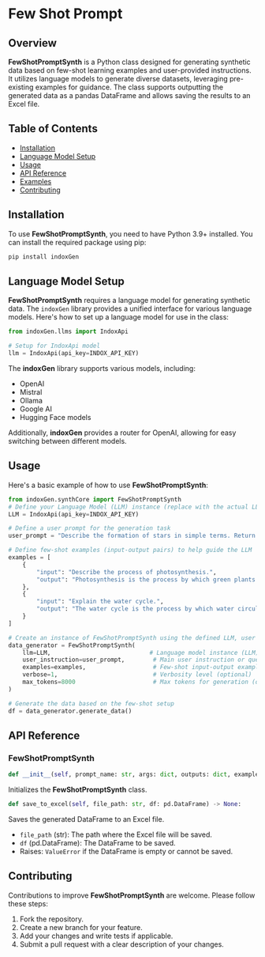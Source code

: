 # Few Shot Prompt

## Overview
**FewShotPromptSynth** is a Python class designed for generating synthetic data based on few-shot learning examples and user-provided instructions. It utilizes language models to generate diverse datasets, leveraging pre-existing examples for guidance. The class supports outputting the generated data as a pandas DataFrame and allows saving the results to an Excel file.

## Table of Contents
- [Installation](#installation)
- [Language Model Setup](#language-model-setup)
- [Usage](#usage)
- [API Reference](#api-reference)
- [Examples](#examples)
- [Contributing](#contributing)

## Installation
To use **FewShotPromptSynth**, you need to have Python 3.9+ installed. You can install the required package using pip:

```bash
pip install indoxGen
```

## Language Model Setup
**FewShotPromptSynth** requires a language model for generating synthetic data. The `indoxGen` library provides a unified interface for various language models. Here's how to set up a language model for use in the class:

```python
from indoxGen.llms import IndoxApi

# Setup for IndoxApi model
llm = IndoxApi(api_key=INDOX_API_KEY)
```

The **indoxGen** library supports various models, including:
- OpenAI
- Mistral
- Ollama
- Google AI
- Hugging Face models

Additionally, **indoxGen** provides a router for OpenAI, allowing for easy switching between different models.

## Usage
Here's a basic example of how to use **FewShotPromptSynth**:

```python
from indoxGen.synthCore import FewShotPromptSynth
# Define your Language Model (LLM) instance (replace with the actual LLM you're using)
LLM = IndoxApi(api_key=INDOX_API_KEY)

# Define a user prompt for the generation task
user_prompt = "Describe the formation of stars in simple terms. Return the result in JSON format, with the key 'description'."

# Define few-shot examples (input-output pairs) to help guide the LLM
examples = [
    {
        "input": "Describe the process of photosynthesis.",
        "output": "Photosynthesis is the process by which green plants use sunlight to synthesize food from carbon dioxide and water."
    },
    {
        "input": "Explain the water cycle.",
        "output": "The water cycle is the process by which water circulates between the earth's oceans, atmosphere, and land, involving precipitation, evaporation, and condensation."
    }
]

# Create an instance of FewShotPromptSynth using the defined LLM, user prompt, and few-shot examples
data_generator = FewShotPromptSynth(
    llm=LLM,                            # Language model instance (LLM)
    user_instruction=user_prompt,        # Main user instruction or query
    examples=examples,                   # Few-shot input-output examples
    verbose=1,                           # Verbosity level (optional)
    max_tokens=8000                      # Max tokens for generation (optional)
)

# Generate the data based on the few-shot setup
df = data_generator.generate_data()
```

## API Reference

### FewShotPromptSynth

```python
def __init__(self, prompt_name: str, args: dict, outputs: dict, examples: List[Dict[str, str]]):
```
Initializes the **FewShotPromptSynth** class.


```python
def save_to_excel(self, file_path: str, df: pd.DataFrame) -> None:
```
Saves the generated DataFrame to an Excel file.

- `file_path` (str): The path where the Excel file will be saved.
- `df` (pd.DataFrame): The DataFrame to be saved.
- Raises: `ValueError` if the DataFrame is empty or cannot be saved.


## Contributing
Contributions to improve **FewShotPromptSynth** are welcome. Please follow these steps:

1. Fork the repository.
2. Create a new branch for your feature.
3. Add your changes and write tests if applicable.
4. Submit a pull request with a clear description of your changes.
